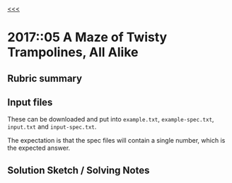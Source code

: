 [<<<](../../README.md)

# 2017::05 A Maze of Twisty Trampolines, All Alike

## Rubric summary

## Input files

These can be downloaded and put into `example.txt`, `example-spec.txt`, `input.txt` and `input-spec.txt`.

The expectation is that the spec files will contain a single number, which is the expected answer.

## Solution Sketch / Solving Notes

